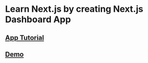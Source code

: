 # Learn Next.js by creating Next.js Dashboard App

## [App Tutorial](https://nextjs.org/learn/dashboard-app)
## [Demo](https://nextjs-dashboard-ry-1234.vercel.app/)
